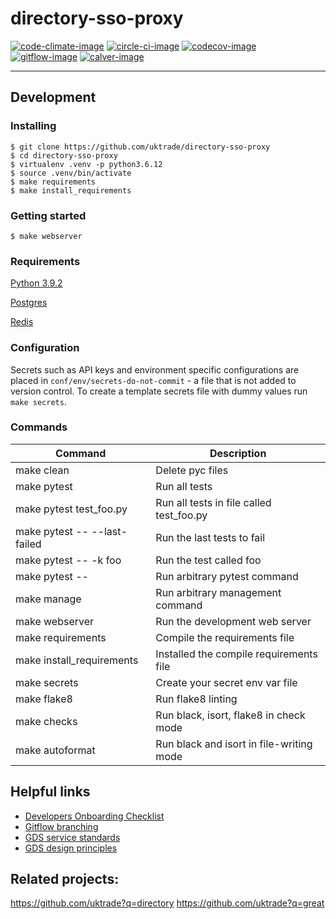 # directory-sso-proxy

[![code-climate-image]][code-climate]
[![circle-ci-image]][circle-ci]
[![codecov-image]][codecov]
[![gitflow-image]][gitflow]
[![calver-image]][calver]

---

## Development

### Installing

    $ git clone https://github.com/uktrade/directory-sso-proxy
    $ cd directory-sso-proxy
    $ virtualenv .venv -p python3.6.12
    $ source .venv/bin/activate
    $ make requirements
    $ make install_requirements

### Getting started

    $ make webserver

### Requirements

[Python 3.9.2](https://www.python.org/downloads/release/python-392/)

[Postgres](https://www.postgresql.org/)

[Redis](https://redis.io/)

### Configuration

Secrets such as API keys and environment specific configurations are placed in `conf/env/secrets-do-not-commit` - a file that is not added to version control. To create a template secrets file with dummy values run `make secrets`.

### Commands

| Command                      | Description                              |
| ---------------------------- | ---------------------------------------- |
| make clean                   | Delete pyc files                         |
| make pytest                  | Run all tests                            |
| make pytest test_foo.py      | Run all tests in file called test_foo.py |
| make pytest -- --last-failed | Run the last tests to fail               |
| make pytest -- -k foo        | Run the test called foo                  |
| make pytest -- <foo>         | Run arbitrary pytest command             |
| make manage <foo>            | Run arbitrary management command         |
| make webserver               | Run the development web server           |
| make requirements            | Compile the requirements file            |
| make install_requirements    | Installed the compile requirements file  |
| make secrets                 | Create your secret env var file          |
| make flake8                  | Run flake8 linting                       |
| make checks                  | Run black, isort, flake8 in check mode   |
| make autoformat              | Run black and isort in file-writing mode |

## Helpful links

-   [Developers Onboarding Checklist](https://uktrade.atlassian.net/wiki/spaces/ED/pages/32243946/Developers+onboarding+checklist)
-   [Gitflow branching](https://uktrade.atlassian.net/wiki/spaces/ED/pages/737182153/Gitflow+and+releases)
-   [GDS service standards](https://www.gov.uk/service-manual/service-standard)
-   [GDS design principles](https://www.gov.uk/design-principles)

## Related projects:

https://github.com/uktrade?q=directory
https://github.com/uktrade?q=great

[code-climate-image]: https://codeclimate.com/github/uktrade/directory-sso-proxy/badges/issue_count.svg
[code-climate]: https://codeclimate.com/github/uktrade/directory-sso-proxy
[circle-ci-image]: https://circleci.com/gh/uktrade/directory-sso-proxy/tree/master.svg?style=svg
[circle-ci]: https://circleci.com/gh/uktrade/directory-sso-proxy/tree/master
[codecov-image]: https://codecov.io/gh/uktrade/directory-sso-proxy/branch/master/graph/badge.svg
[codecov]: https://codecov.io/gh/uktrade/directory-sso-proxy
[gitflow-image]: https://img.shields.io/badge/Branching%20strategy-gitflow-5FBB1C.svg
[gitflow]: https://www.atlassian.com/git/tutorials/comparing-workflows/gitflow-workflow
[calver-image]: https://img.shields.io/badge/Versioning%20strategy-CalVer-5FBB1C.svg
[calver]: https://calver.org
